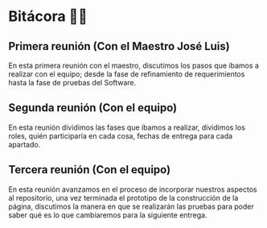 # Bitácora 📌📃
## Primera reunión (Con el Maestro José Luis)
En esta primera reunión con el maestro, discutimos los pasos que íbamos a 
realizar con el equipo; desde la fase de refinamiento de requerimientos hasta la fase de pruebas del Software.
## Segunda reunión (Con el equipo)
En esta reunión dividimos las fases que íbamos a realizar, dividimos los roles, 
quién participaría en cada cosa, fechas de entrega para cada apartado.
## Tercera reunión (Con el equipo)
En esta reunión avanzamos en el proceso de incorporar nuestros aspectos al repositorio,
una vez terminada el prototipo de la construcción de la página, discutimos la manera
en que se realizarán las pruebas para poder saber qué es lo que cambiaremos 
para la siguiente entrega.
